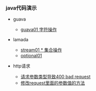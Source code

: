 ### java代码演示

- guava 
   - [guava01 字符操作](guava01.md)
   
- lamada 
    - [stream01 * 集合操作](lamada01.md)
    - [optional01](optional01.md)
    
- http请求
    - [请求参数类型导致400 bad request](http01.md)
    - [修改request里面的参数值的方法](httpRequest.md)
